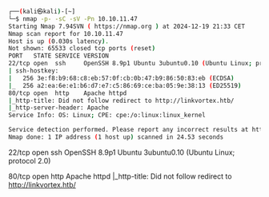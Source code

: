 
```sh
┌──(kali㉿kali)-[~]
└─$ nmap -p- -sC -sV -Pn 10.10.11.47  
Starting Nmap 7.94SVN ( https://nmap.org ) at 2024-12-19 21:33 CET
Nmap scan report for 10.10.11.47
Host is up (0.030s latency).
Not shown: 65533 closed tcp ports (reset)
PORT   STATE SERVICE VERSION
22/tcp open  ssh     OpenSSH 8.9p1 Ubuntu 3ubuntu0.10 (Ubuntu Linux; protocol 2.0)
| ssh-hostkey: 
|   256 3e:f8:b9:68:c8:eb:57:0f:cb:0b:47:b9:86:50:83:eb (ECDSA)
|_  256 a2:ea:6e:e1:b6:d7:e7:c5:86:69:ce:ba:05:9e:38:13 (ED25519)
80/tcp open  http    Apache httpd
|_http-title: Did not follow redirect to http://linkvortex.htb/
|_http-server-header: Apache
Service Info: OS: Linux; CPE: cpe:/o:linux:linux_kernel

Service detection performed. Please report any incorrect results at https://nmap.org/submit/ .
Nmap done: 1 IP address (1 host up) scanned in 24.53 seconds
```

22/tcp open  ssh     OpenSSH 8.9p1 Ubuntu 3ubuntu0.10 (Ubuntu Linux; protocol 2.0)

80/tcp open  http    Apache httpd
|_http-title: Did not follow redirect to http://linkvortex.htb/
